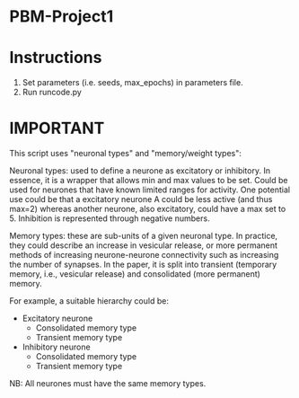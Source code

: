 # PBM-Project1

# Instructions
1) Set parameters (i.e. seeds, max_epochs) in parameters file.
2) Run runcode.py

# IMPORTANT
This script uses "neuronal types" and "memory/weight types":

Neuronal types: used to define a neurone as excitatory or inhibitory. In essence, it is a wrapper that allows min and max values to be set. Could be used for neurones that have known limited ranges for activity. One potential use could be that a excitatory neurone A could be less active (and thus max=2) whereas another neurone, also excitatory, could have a max set to 5. Inhibition is represented through negative numbers.

Memory types: these are sub-units of a given neuronal type. In practice, they could describe an increase in vesicular release, or more permanent methods of increasing neurone-neurone connectivity such as increasing the number of synapses. In the paper, it is split into transient (temporary memory, i.e., vesicular release) and consolidated (more permanent) memory.

For example, a suitable hierarchy could be:

 - Excitatory neurone
   - Consolidated memory type
   - Transient memory type
 - Inhibitory neurone
   - Consolidated memory type
   - Transient memory type

NB: All neurones must have the same memory types.
